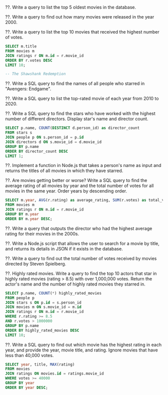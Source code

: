 ??. Write a query to list the top 5 oldest movies in the database.

??. Write a query to find out how many movies were released in the year 2000.

??. Write a query to list the top 10 movies that received the highest number of votes.

```sql
SELECT m.title
FROM movies m
JOIN ratings r ON m.id = r.movie_id
ORDER BY r.votes DESC
LIMIT 10;

-- The Shawshank Redemption
```

??. Write a SQL query to find the names of all people who starred in "Avengers: Endgame".

??. Write a SQL query to list the top-rated movie of each year from 2010 to 2020.

??. Write a SQL query to find the stars who have worked with the highest number of different directors. Display star's name and director count.

```sql
SELECT p.name, COUNT(DISTINCT d.person_id) as director_count
FROM stars s
JOIN people p ON s.person_id = p.id
JOIN directors d ON s.movie_id = d.movie_id
GROUP BY p.name
ORDER BY director_count DESC
LIMIT 1;
```

??. Implement a function in Node.js that takes a person's name as input and returns the titles of all movies in which they have starred.


??. Are movies getting better or worse? Write a SQL query to find the average rating of all movies by year and the total number of votes for all movies in the same year. Order years by descending order.

```sql
SELECT m.year, AVG(r.rating) as average_rating, SUM(r.votes) as total_votes
FROM movies m
JOIN ratings r ON m.id = r.movie_id
GROUP BY m.year
ORDER BY m.year DESC;
```

??. Write a query that outputs the director who had the highest average rating for their movies in the 2000s.

??. Write a Node.js script that allows the user to search for a movie by title, and returns its details in JSON if it exists in the database.

??. Write a query to find out the total number of votes received by movies directed by Steven Spielberg.

??. Highly rated movies. Write a query to find the top 10 actors that star in highly rated movies (rating > 8.5) with over 1,000,000 votes. Return the actor's name and the number of highly rated movies they starred in.

```sql
SELECT p.name, COUNT(*) highly_rated_movies
FROM people p
JOIN stars s ON p.id = s.person_id
JOIN movies m ON s.movie_id = m.id
JOIN ratings r ON m.id = r.movie_id
WHERE r.rating >= 8.5
AND r.votes > 1000000
GROUP BY p.name
ORDER BY highly_rated_movies DESC
LIMIT 10;
```

??. Write a SQL query to find out which movie has the highest rating in each year, and provide the year, movie title, and rating. Ignore movies that have less than 40,000 votes.

```sql
SELECT year, title, MAX(rating)
FROM movies
JOIN ratings ON movies.id = ratings.movie_id
WHERE votes >= 40000
GROUP BY year
ORDER BY year DESC;
```
